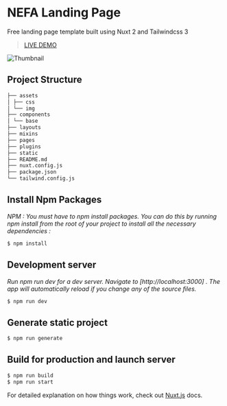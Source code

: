 # NEFA Landing Page

Free landing page template built using Nuxt 2 and Tailwindcss 3

> [LIVE DEMO](https://nefa.vercel.app/)

![Thumbnail](assets/img/thumbnail.jpg)

## Project Structure

 ~~~bash 
├── assets  
│ ├── css  
│ └── img  
├── components  
│ └── base  
├── layouts  
├── mixins  
├── pages  
├── plugins  
├── static  
├── README.md  
├── nuxt.config.js  
├── package.json  
└── tailwind.config.js
~~~

## Install Npm Packages

*NPM : You must have to npm install packages. You can do this by running npm install from the root of your project to install all the necessary dependencies :*

```bash
$ npm install
 ```

## Development server

*Run npm run dev for a dev server. Navigate to [http://localhost:3000] . The app will automatically reload if you change any of the source files.*

~~~bash
$ npm run dev
~~~

## Generate static project

~~~bash
$ npm run generate
~~~

## Build for production and launch server

~~~bash
$ npm run build
$ npm run start
~~~
For detailed explanation on how things work, check out [Nuxt.js](https://nuxtjs.org/) docs.
 
 
